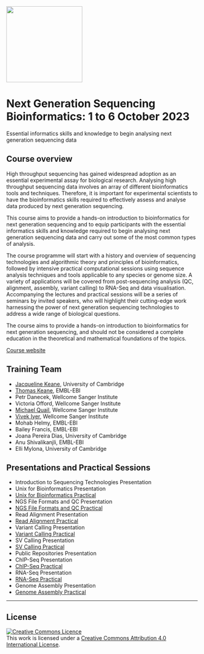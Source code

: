 <img src="https://coursesandconferences.wellcomeconnectingscience.org/wp-content/themes/wcc_courses_and_conferences/dist/assets/svg/logo.svg" width="200" height="200">

# Next Generation Sequencing Bioinformatics: 1 to 6 October 2023

Essential informatics skills and knowledge to begin analysing next generation sequencing data

## Course overview



High throughput sequencing has gained widespread adoption as an essential experimental assay for biological research. Analysing high throughput sequencing data involves an array of different bioinformatics tools and techniques. Therefore, it is important for experimental scientists to have the bioinformatics skills required to effectively assess and analyse data produced by next generation sequencing.

This course aims to provide a hands-on introduction to bioinformatics for next generation sequencing and to equip participants with the essential informatics skills and knowledge required to begin analysing next generation sequencing data and carry out some of the most common types of analysis.

The course programme will start with a history and overview of sequencing technologies and algorithmic theory and principles of bioinformatics, followed by intensive practical computational sessions using sequence analysis techniques and tools applicable to any species or genome size. A variety of applications will be covered from post-sequencing analysis (QC, alignment, assembly, variant calling) to RNA-Seq and data visualisation. Accompanying the lectures and practical sessions will be a series of seminars by invited speakers, who will highlight their cutting-edge work harnessing the power of next generation sequencing technologies to address a wide range of biological questions.

The course aims to provide a hands-on introduction to bioinformatics for next generation sequencing, and should not be considered a complete education in the theoretical and mathematical foundations of the topics.

[Course website](https://coursesandconferences.wellcomeconnectingscience.org/event/next-generation-sequencing-bioinformatics-20231001/)

## Training Team

- [Jacqueline Keane](https://www.sanger.ac.uk/person/keane-jacqueline/), University of Cambridge
- [Thomas Keane](https://www.ebi.ac.uk/people/person/thomas-keane/), EMBL-EBI
- Petr Danecek, Wellcome Sanger Institute
- Victoria Offord, Wellcome Sanger Institute
- [Michael Quail](https://www.sanger.ac.uk/person/quail-michael-andrew/), Wellcome Sanger Institute
- [Vivek Iyer](https://www.sanger.ac.uk/person/iyer-vivek/), Wellcome Sanger Institute
- Mohab Helmy, EMBL-EBI
- Bailey Francis, EMBL-EBI
- Joana Pereira Dias, University of Cambridge
- Anu Shivalikanjli, EMBL-EBI
- Elli Mylona, University of Cambridge

## Presentations and Practical Sessions

- Introduction to Sequencing Technologies Presentation
- Unix for Bioinformatics Presentation
- [Unix for Bioinformatics Practical](https://github.com/WCSCourses/NGSBio_Hinx_2023/blob/main/Modules/Unix/unix.pdf)
- NGS File Formats and QC Presentation
- [NGS File Formats and QC Practical](https://github.com/WCSCourses/NGSBio_Hinx_2023/blob/main/Modules/Data_Formats/data_formats.pdf)
- Read Alignment Presentation
- [Read Alignment Practical](https://github.com/WCSCourses/NGSBio_Hinx_2023/blob/main/Modules/Read_Alignment/read_alignment.pdf)
- Variant Calling Presentation
- [Variant Calling Practical](https://github.com/WCSCourses/NGSBio_Hinx_2023/blob/main/Modules/Variant_Calling/variant-calling.pdf)
- SV Calling Presentation
- [SV Calling Practical](https://github.com/WCSCourses/NGSBio_Hinx_2023/blob/main/Modules/SV_Calling/structural_variation.pdf)
- Public Repositories Presentation
- ChIP-Seq Presentation
- [ChIP-Seq Practical](https://github.com/WCSCourses/NGSBio_Hinx_2023/blob/main/Modules/ChIP-Seq/ChIP-Seq.pdf)
- RNA-Seq Presentation
- [RNA-Seq Practical](https://github.com/WCSCourses/NGSBio_Hinx_2023/blob/main/Modules/RNA-Seq/RNA-Seq.pdf)
- Genome Assembly Presentation
- [Genome Assembly Practical](https://github.com/WCSCourses/NGSBio_Hinx_2023/blob/main/Modules/Genome_Assembly/assembly.pdf)

******
## License
<a rel="license" href="http://creativecommons.org/licenses/by/4.0/"><img alt="Creative Commons Licence" style="border-width:0" src="https://i.creativecommons.org/l/by/4.0/88x31.png" /></a><br />This work is licensed under a <a rel="license" href="http://creativecommons.org/licenses/by/4.0/">Creative Commons Attribution 4.0 International License</a>.


